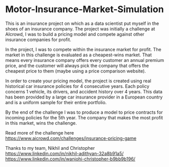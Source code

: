 # Motor-Insurance-Market-Simulation

This is an insurance project on which as a data scientist put myself in the shoes of an insurance company. 
The project was initially a challenge at AIcrowd, I was to build a pricing model and compete against other insurance companies for profit.

In the project, I was to compete within the insurance market for profit. The market in this challenge is evaluated as a cheapest-wins market. That means every insurance company offers every customer an annual premium price, and the customer will always pick the company that offers the cheapest price to them (maybe using a price comparison website).

In order to create your pricing model, the project is created using real historical car insurance policies for 4 consecutive years. Each policy concerns 1 vehicle, its drivers, and accident history over 4 years. This data has been provided by a large car insurance provider in a European country and is a uniform sample for their entire portfolio.

By the end of the challenge I was to produce a model to price contracts for incoming policies for the 5th year.
The company that makes the most profit in this market, wins the challenge.

Read more of the challenge here https://www.aicrowd.com/challenges/insurance-pricing-game

Thanks to my team,  Nikhil and Christopher https://www.linkedin.com/in/nikhil-adithyan-32a8b91a5/
https://www.linkedin.com/in/wanjohi-christopher-b9bb9b196/
